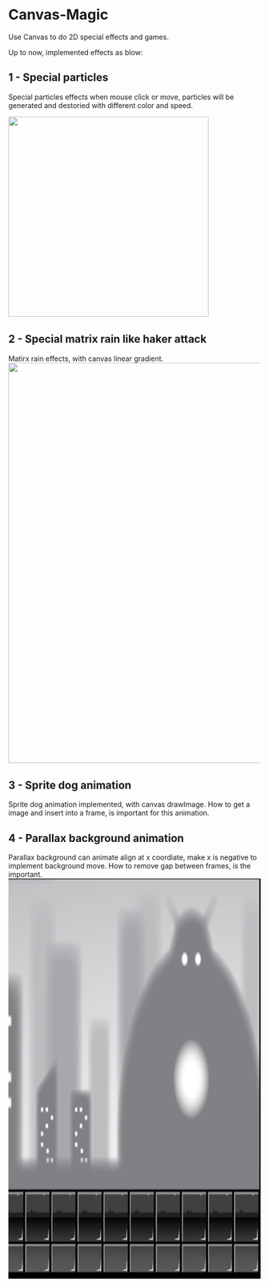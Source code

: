 # Canvas-Magic
Use Canvas to do 2D special effects and games.

Up to now, implemented effects as blow:
## 1 - Special particles
Special particles effects when mouse click or move, particles will be generated and destoried with different color and speed.

<img src="canvas/1-particles/particles.gif" width="400" height="400" />

## 2 - Special matrix rain like haker attack
Matirx rain effects, with canvas linear gradient.
<img src="canvas/2-codeRain/CodeRain.gif" width="800" height="800" />

## 3 - Sprite dog animation
Sprite dog animation implemented, with canvas drawImage.
How to get a image and insert into a frame, is important for this animation.

## 4 - Parallax background animation
Parallax background can animate align at x coordiate, make x is negative to implement background move. How to remove gap between frames, is the important.
<img src="canvas/4-parallaxAnimation/parallaxAnimation.png" width="800" height="800" />

